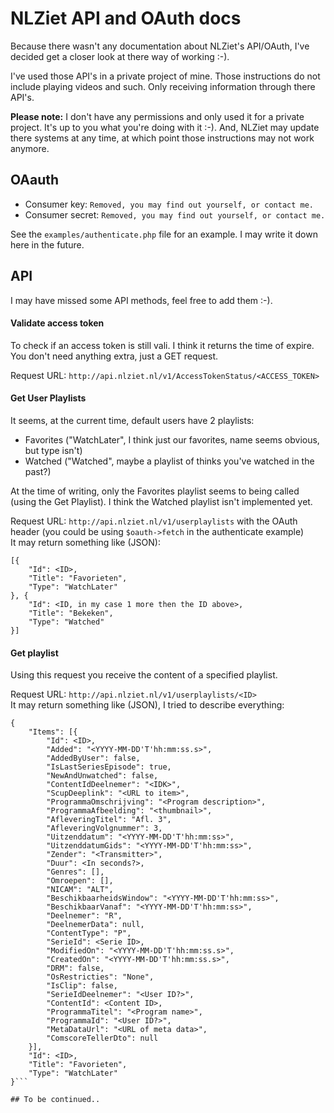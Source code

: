 NLZiet API and OAuth docs
=========================
Because there wasn't any documentation about NLZiet's API/OAuth, I've decided get a closer look at there way of working :-).

I've used those API's in a private project of mine. Those instructions do not include playing videos and such. Only receiving information through there API's.

**Please note:** I don't have any permissions and only used it for a private project. It's up to you what you're doing with it :-). And, NLZiet may update there systems at any time, at which point those instructions may not work anymore.

OAauth
------
* Consumer key: `Removed, you may find out yourself, or contact me.`
* Consumer secret: `Removed, you may find out yourself, or contact me.`

See the `examples/authenticate.php` file for an example. I may write it down here in the future.

API
---
I may have missed some API methods, feel free to add them :-).

#### Validate access token
To check if an access token is still vali. I think it returns the time of expire. You don't need anything extra, just a GET request.

Request URL: `http://api.nlziet.nl/v1/AccessTokenStatus/<ACCESS_TOKEN>`

#### Get User Playlists
It seems, at the current time, default users have 2 playlists:
* Favorites ("WatchLater", I think just our favorites, name seems obvious, but type isn't)
* Watched ("Watched", maybe a playlist of thinks you've watched in the past?)

At the time of writing, only the Favorites playlist seems to being called (using the Get Playlist). I think the Watched playlist isn't implemented yet.

Request URL: `http://api.nlziet.nl/v1/userplaylists` with the OAuth header (you could be using `$oauth->fetch` in the authenticate example)  
It may return something like (JSON):
```
[{
	"Id": <ID>,
	"Title": "Favorieten",
	"Type": "WatchLater"
}, {
	"Id": <ID, in my case 1 more then the ID above>,
	"Title": "Bekeken",
	"Type": "Watched"
}]
```

#### Get playlist
Using this request you receive the content of a specified playlist.

Request URL: `http://api.nlziet.nl/v1/userplaylists/<ID>`  
It may return something like (JSON), I tried to describe everything:
```
{
	"Items": [{
		"Id": <ID>,
		"Added": "<YYYY-MM-DD'T'hh:mm:ss.s>",
		"AddedByUser": false,
		"IsLastSeriesEpisode": true,
		"NewAndUnwatched": false,
		"ContentIdDeelnemer": "<IDK>",
		"ScupDeeplink": "<URL to item>",
		"ProgrammaOmschrijving": "<Program description>",
		"ProgrammaAfbeelding": "<thumbnail>",
		"AfleveringTitel": "Afl. 3",
		"AfleveringVolgnummer": 3,
		"Uitzenddatum": "<YYYY-MM-DD'T'hh:mm:ss>",
		"UitzenddatumGids": "<YYYY-MM-DD'T'hh:mm:ss>",
		"Zender": "<Transmitter>",
		"Duur": <In seconds?>,
		"Genres": [],
		"Omroepen": [],
		"NICAM": "ALT",
		"BeschikbaarheidsWindow": "<YYYY-MM-DD'T'hh:mm:ss>",
		"BeschikbaarVanaf": "<YYYY-MM-DD'T'hh:mm:ss>",
		"Deelnemer": "R",
		"DeelnemerData": null,
		"ContentType": "P",
		"SerieId": <Serie ID>,
		"ModifiedOn": "<YYYY-MM-DD'T'hh:mm:ss.s>",
		"CreatedOn": "<YYYY-MM-DD'T'hh:mm:ss.s>",
		"DRM": false,
		"OsRestricties": "None",
		"IsClip": false,
		"SerieIdDeelnemer": "<User ID?>",
		"ContentId": <Content ID>,
		"ProgrammaTitel": "<Program name>",
		"ProgrammaId": "<User ID?>",
		"MetaDataUrl": "<URL of meta data>",
		"ComscoreTellerDto": null
	}],
	"Id": <ID>,
	"Title": "Favorieten",
	"Type": "WatchLater"
}```

## To be continued..